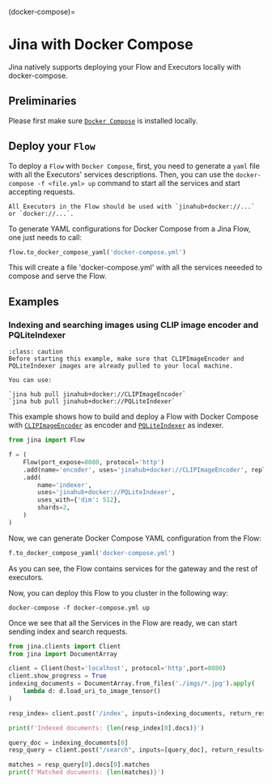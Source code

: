 (docker-compose)=
# Jina with Docker Compose

Jina natively supports deploying your Flow and Executors locally with docker-compose.

## Preliminaries

Please first make sure [`Docker Compose`](https://docs.docker.com/compose/install/) is installed locally.

## Deploy your `Flow`

To deploy a `Flow` with `Docker Compose`, first, you need to generate a `yaml` file with all the Executors' services descriptions.
Then, you can use the `docker-compose -f <file.yml> up` command to start all the services and start accepting requests.

```{caution}
All Executors in the Flow should be used with `jinahub+docker://...` or `docker://...`.
```

To generate YAML configurations for Docker Compose from a Jina Flow, one just needs to call:

```python
flow.to_docker_compose_yaml('docker-compose.yml')
```

This will create a file 'docker-compose.yml' with all the services neeeded to compose and serve the Flow.

## Examples

### Indexing and searching images using CLIP image encoder and PQLiteIndexer

```{admonition} Caution
:class: caution
Before starting this example, make sure that CLIPImageEncoder and PQLiteIndexer images are already pulled to your local machine.

You can use:

`jina hub pull jinahub+docker://CLIPImageEncoder`
`jina hub pull jinahub+docker://PQLiteIndexer`
```

This example shows how to build and deploy a Flow with Docker Compose with [`CLIPImageEncoder`](https://hub.jina.ai/executor/0hnlmu3q) as encoder and [`PQLiteIndexer`](https://hub.jina.ai/executor/pn1qofsj) as indexer.

```python
from jina import Flow

f = (
    Flow(port_expose=8080, protocol='http')
    .add(name='encoder', uses='jinahub+docker://CLIPImageEncoder', replicas=2)
    .add(
        name='indexer',
        uses='jinahub+docker://PQLiteIndexer',
        uses_with={'dim': 512},
        shards=2,
    )
)

```

Now, we can generate Docker Compose YAML configuration from the Flow:

```python
f.to_docker_compose_yaml('docker-compose.yml')
```

As you can see, the Flow contains services for the gateway and the rest of executors.

Now, you can deploy this Flow to you cluster in the following way:
```shell
docker-compose -f docker-compose.yml up
```

Once we see that all the Services in the Flow are ready, we can start sending index and search requests.

```python
from jina.clients import Client
from jina import DocumentArray

client = Client(host='localhost', protocol='http',port=8080)
client.show_progress = True
indexing_documents = DocumentArray.from_files('./imgs/*.jpg').apply(
    lambda d: d.load_uri_to_image_tensor()
)

resp_index= client.post('/index', inputs=indexing_documents, return_results=True)

print(f'Indexed documents: {len(resp_index[0].docs)}')

query_doc = indexing_documents[0]
resp_query = client.post("/search", inputs=[query_doc], return_results=True)

matches = resp_query[0].docs[0].matches
print(f'Matched documents: {len(matches)}')
```
